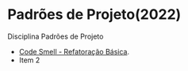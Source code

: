 # **Padrões de Projeto(2022)**

Disciplina Padrões de Projeto

* [Code Smell - Refatoração Básica](https://github.com/43D/Disciplinas-TSI/tree/main/Padr%C3%B5es%20de%20Projeto).
* Item 2